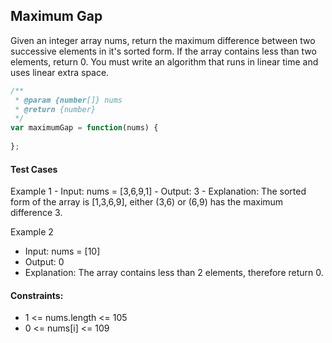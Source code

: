 ## Maximum Gap
Given an integer array nums, return the maximum difference between two successive elements in it's sorted form.
If the array contains less than two elements, return 0.
You must write an algorithm that runs in linear time and uses linear extra space.

```javascript
/**
 * @param {number[]} nums
 * @return {number}
 */
var maximumGap = function(nums) {
    
};
```

#### Test Cases
Example 1
    - Input: nums = [3,6,9,1]
    - Output: 3
    - Explanation: The sorted form of the array is [1,3,6,9], either (3,6) or (6,9) has the maximum difference 3.
      
Example 2
   - Input: nums = [10]
   - Output: 0
   - Explanation: The array contains less than 2 elements, therefore return 0.

#### Constraints:
- 1 <= nums.length <= 105
- 0 <= nums[i] <= 109
